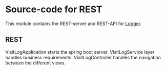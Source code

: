 # Source-code for REST

This module contains the REST-server and REST-API for [Logger](../../README.md).

## REST

VisitLogApplication starts the spring boot server.
VisitLogService layer handles business requirements.
VisitLogController handles the navigation between the different views.